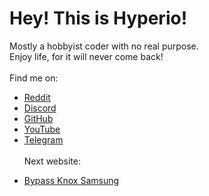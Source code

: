 # Hey! This is Hyperio!
Mostly a hobbyist coder with no real purpose. <br>
Enjoy life, for it will never come back! <br> <br>
Find me on: <br>
* [Reddit](https://reddit.com/u/OkBrief4523)
* [Discord](https://discord.gg/Jy6yDC2FMp)
* [GitHub](https://github.com/hyperio546)
* [YouTube](https://youtube.com/@hyperio546)
* [Telegram](https://t.me/hyperio546)
<br><br>
Next website:
- [Bypass Knox Samsung](https://hyperio546.github.io/knox-bypass-samsung)
